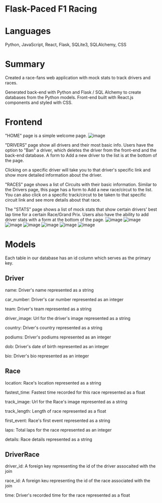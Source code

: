 # Flask-Paced F1 Racing

# Languages

Python, JavaScript, React, Flask, SQLite3, SQLAlchemy, CSS

# Summary

Created a race-fans web application with mock stats to track drivers and races.

Generated back-end with Python and Flask / SQL Alchemy to create databases from the Python models. Front-end built with React.js components and styled with CSS.

# Frontend

"HOME" page is a simple welcome page.
![image](https://github.com/tambrose12/F1-Flask-Paced/assets/112665601/cede5f30-d7e3-4a82-bd9e-cba7e6923630)

"DRIVERS" page show all drivers and their most basic info. Users have the option to "Ban" a driver, which deletes the driver from the front-end and the back-end database. A form to Add a new driver to the list is at the bottom of the page.

Clicking on a specific driver will take you to that driver's specific link and show more detailed information about the driver.

"RACES" page shows a list of Circuits with their basic information. Similar to the Drivers page, this page has a form to Add a new race/circut to the list. You can also click on a specific track/circut to be taken to that specific circuit link and see more details about that race.

The "STATS" page shows a list of mock stats that show certain drivers' best lap time for a certain Race/Grand Prix. Users also have the ability to add driver stats with a form at the bottom of the page.
![image](https://github.com/tambrose12/F1-Flask-Paced/assets/112665601/62a80c46-45ca-4f1f-9688-c55bea2bdb8d)
![image](https://github.com/tambrose12/F1-Flask-Paced/assets/112665601/1cec67de-691f-446b-9c37-9952f10de8c7)
![image](https://github.com/tambrose12/F1-Flask-Paced/assets/112665601/a1b50ae4-ba24-40e3-b32b-df21e0344a32)
![image](https://github.com/tambrose12/F1-Flask-Paced/assets/112665601/cb317379-6f6d-4c6c-a6d4-a0b25e058704)
![image](https://github.com/tambrose12/F1-Flask-Paced/assets/112665601/b4f9d4ba-3509-497f-9d3a-86cc9aed7e28)
![image](https://github.com/tambrose12/F1-Flask-Paced/assets/112665601/5f8420e0-7c97-48ab-9c25-bee7216d2f70)
![image](https://github.com/tambrose12/F1-Flask-Paced/assets/112665601/6ff1fd95-e3ac-466e-8a53-30a074410cbf)


# Models

Each table in our database has an id column which serves as the primary key.

## Driver

name: Driver's name represented as a string

car_number: Driver's car number represented as an integer

team: Driver's team represented as a string

driver_image: Url for the driver's image represented as a string

country: Driver's country represented as a string

podiums: Driver's podiums represented as an integer

dob: Driver's date of birth represented as an integer

bio: Driver's bio represented as an integer

## Race

location: Race's location represented as a string

fastest_time: Fastest time recorded for this race represented as a float

track_image: Url for the Race's image represented as a string

track_length: Length of race represented as a float

first_event: Race's first event represented as a string

laps: Total laps for the race represented as an integer

details: Race details represented as a string

## DriverRace

driver_id: A foreign key representing the id of the driver assocaited with the join

race_id: A foreign keu representing the id of the race associated with the join

time: Driver's recorded time for the race represented as a float






